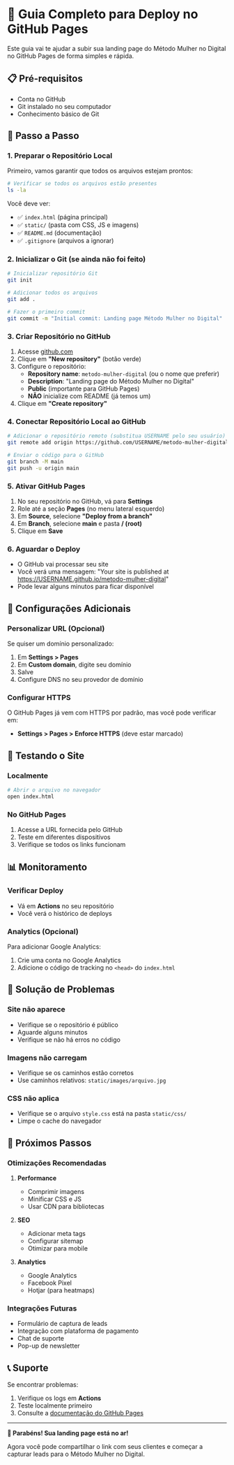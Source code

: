 # 🚀 Guia Completo para Deploy no GitHub Pages

Este guia vai te ajudar a subir sua landing page do Método Mulher no Digital no GitHub Pages de forma simples e rápida.

## 📋 Pré-requisitos

- Conta no GitHub
- Git instalado no seu computador
- Conhecimento básico de Git

## 🎯 Passo a Passo

### 1. Preparar o Repositório Local

Primeiro, vamos garantir que todos os arquivos estejam prontos:

```bash
# Verificar se todos os arquivos estão presentes
ls -la
```

Você deve ver:
- ✅ `index.html` (página principal)
- ✅ `static/` (pasta com CSS, JS e imagens)
- ✅ `README.md` (documentação)
- ✅ `.gitignore` (arquivos a ignorar)

### 2. Inicializar o Git (se ainda não foi feito)

```bash
# Inicializar repositório Git
git init

# Adicionar todos os arquivos
git add .

# Fazer o primeiro commit
git commit -m "Initial commit: Landing page Método Mulher no Digital"
```

### 3. Criar Repositório no GitHub

1. Acesse [github.com](https://github.com)
2. Clique em **"New repository"** (botão verde)
3. Configure o repositório:
   - **Repository name**: `metodo-mulher-digital` (ou o nome que preferir)
   - **Description**: "Landing page do Método Mulher no Digital"
   - **Public** (importante para GitHub Pages)
   - **NÃO** inicialize com README (já temos um)
4. Clique em **"Create repository"**

### 4. Conectar Repositório Local ao GitHub

```bash
# Adicionar o repositório remoto (substitua USERNAME pelo seu usuário)
git remote add origin https://github.com/USERNAME/metodo-mulher-digital.git

# Enviar o código para o GitHub
git branch -M main
git push -u origin main
```

### 5. Ativar GitHub Pages

1. No seu repositório no GitHub, vá para **Settings**
2. Role até a seção **Pages** (no menu lateral esquerdo)
3. Em **Source**, selecione **"Deploy from a branch"**
4. Em **Branch**, selecione **main** e pasta **/ (root)**
5. Clique em **Save**

### 6. Aguardar o Deploy

- O GitHub vai processar seu site
- Você verá uma mensagem: "Your site is published at https://USERNAME.github.io/metodo-mulher-digital"
- Pode levar alguns minutos para ficar disponível

## 🔧 Configurações Adicionais

### Personalizar URL (Opcional)

Se quiser um domínio personalizado:

1. Em **Settings > Pages**
2. Em **Custom domain**, digite seu domínio
3. Salve
4. Configure DNS no seu provedor de domínio

### Configurar HTTPS

O GitHub Pages já vem com HTTPS por padrão, mas você pode verificar em:
- **Settings > Pages > Enforce HTTPS** (deve estar marcado)

## 🧪 Testando o Site

### Localmente
```bash
# Abrir o arquivo no navegador
open index.html
```

### No GitHub Pages
1. Acesse a URL fornecida pelo GitHub
2. Teste em diferentes dispositivos
3. Verifique se todos os links funcionam

## 📊 Monitoramento

### Verificar Deploy
- Vá em **Actions** no seu repositório
- Você verá o histórico de deploys

### Analytics (Opcional)
Para adicionar Google Analytics:

1. Crie uma conta no Google Analytics
2. Adicione o código de tracking no `<head>` do `index.html`

## 🐛 Solução de Problemas

### Site não aparece
- Verifique se o repositório é público
- Aguarde alguns minutos
- Verifique se não há erros no código

### Imagens não carregam
- Verifique se os caminhos estão corretos
- Use caminhos relativos: `static/images/arquivo.jpg`

### CSS não aplica
- Verifique se o arquivo `style.css` está na pasta `static/css/`
- Limpe o cache do navegador

## 🚀 Próximos Passos

### Otimizações Recomendadas

1. **Performance**
   - Comprimir imagens
   - Minificar CSS e JS
   - Usar CDN para bibliotecas

2. **SEO**
   - Adicionar meta tags
   - Configurar sitemap
   - Otimizar para mobile

3. **Analytics**
   - Google Analytics
   - Facebook Pixel
   - Hotjar (para heatmaps)

### Integrações Futuras

- Formulário de captura de leads
- Integração com plataforma de pagamento
- Chat de suporte
- Pop-up de newsletter

## 📞 Suporte

Se encontrar problemas:

1. Verifique os logs em **Actions**
2. Teste localmente primeiro
3. Consulte a [documentação do GitHub Pages](https://docs.github.com/en/pages)

---

**🎉 Parabéns! Sua landing page está no ar!**

Agora você pode compartilhar o link com seus clientes e começar a capturar leads para o Método Mulher no Digital. 